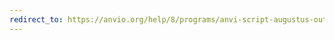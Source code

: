 ```yaml
---
redirect_to: https://anvio.org/help/8/programs/anvi-script-augustus-output-to-external-gene-calls
---
```

